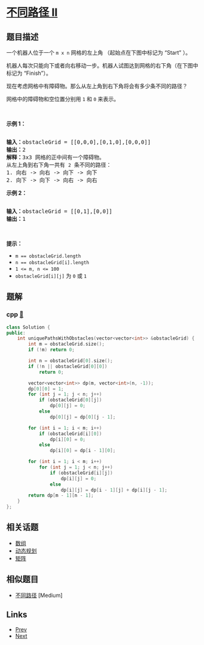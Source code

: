 
# [不同路径 II](https://leetcode-cn.com/problems/unique-paths-ii)

## 题目描述

<p>一个机器人位于一个<meta charset="UTF-8" />&nbsp;<code>m x n</code>&nbsp;网格的左上角 （起始点在下图中标记为 “Start” ）。</p>

<p>机器人每次只能向下或者向右移动一步。机器人试图达到网格的右下角（在下图中标记为 “Finish”）。</p>

<p>现在考虑网格中有障碍物。那么从左上角到右下角将会有多少条不同的路径？</p>

<p>网格中的障碍物和空位置分别用 <code>1</code> 和 <code>0</code> 来表示。</p>

<p>&nbsp;</p>

<p><strong>示例 1：</strong></p>
<img alt="" src="https://assets.leetcode.com/uploads/2020/11/04/robot1.jpg" />
<pre>
<strong>输入：</strong>obstacleGrid = [[0,0,0],[0,1,0],[0,0,0]]
<strong>输出：</strong>2
<strong>解释：</strong>3x3 网格的正中间有一个障碍物。
从左上角到右下角一共有 <code>2</code> 条不同的路径：
1. 向右 -&gt; 向右 -&gt; 向下 -&gt; 向下
2. 向下 -&gt; 向下 -&gt; 向右 -&gt; 向右
</pre>

<p><strong>示例 2：</strong></p>
<img alt="" src="https://assets.leetcode.com/uploads/2020/11/04/robot2.jpg" />
<pre>
<strong>输入：</strong>obstacleGrid = [[0,1],[0,0]]
<strong>输出：</strong>1
</pre>

<p>&nbsp;</p>

<p><strong>提示：</strong></p>

<ul>
	<li><code>m ==&nbsp;obstacleGrid.length</code></li>
	<li><code>n ==&nbsp;obstacleGrid[i].length</code></li>
	<li><code>1 &lt;= m, n &lt;= 100</code></li>
	<li><code>obstacleGrid[i][j]</code> 为 <code>0</code> 或 <code>1</code></li>
</ul>


## 题解

### cpp [🔗](unique-paths-ii.cpp) 
```cpp
class Solution {
public:
    int uniquePathsWithObstacles(vector<vector<int>> &obstacleGrid) {
        int m = obstacleGrid.size();
        if (!m) return 0;

        int n = obstacleGrid[0].size();
        if (!n || obstacleGrid[0][0])
            return 0;

        vector<vector<int>> dp(m, vector<int>(n, -1));
        dp[0][0] = 1;
        for (int j = 1; j < n; j++)
            if (obstacleGrid[0][j])
                dp[0][j] = 0;
            else
                dp[0][j] = dp[0][j - 1];

        for (int i = 1; i < m; i++)
            if (obstacleGrid[i][0])
                dp[i][0] = 0;
            else
                dp[i][0] = dp[i - 1][0];

        for (int i = 1; i < m; i++)
            for (int j = 1; j < n; j++)
                if (obstacleGrid[i][j])
                    dp[i][j] = 0;
                else
                    dp[i][j] = dp[i - 1][j] + dp[i][j - 1];
        return dp[m - 1][n - 1];
    }
};

```


## 相关话题

- [数组](https://leetcode-cn.com/tag/array) 
- [动态规划](https://leetcode-cn.com/tag/dynamic-programming) 
- [矩阵](https://leetcode-cn.com/tag/matrix) 


## 相似题目

- [不同路径](../unique-paths/README.md)  [Medium] 


## Links

- [Prev](../unique-paths/README.md) 
- [Next](../minimum-path-sum/README.md) 

